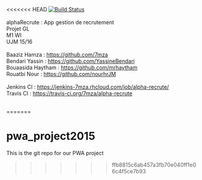 <<<<<<< HEAD
[![Build Status](https://travis-ci.org/7mza/alpha-recrute.svg?branch=master)](https://travis-ci.org/7mza/alpha-recrute)
<br />
<br />
alphaRecrute : App gestion de recrutement <br /> 
Projet GL <br />
M1 WI <br />
UJM 15/16 <br />
<br />
Baaziz Hamza : https://github.com/7mza <br />
Bendari Yassin : https://github.com/YassineBendari <br />
Bouaasida Haytham : https://github.com/mrhaytham <br />
Rouatbi Nour : https://github.com/nourhrJM <br />
<br />
Jenkins CI : https://jenkins-7mza.rhcloud.com/job/alpha-recrute/<br />
Travis CI : https://travis-ci.org/7mza/alpha-recrute <br />
<br />




=======
# pwa_project2015

This is the git repo for our PWA project
>>>>>>> ffb8815c6ab457a3fb70e040ff1e06c4f5ce7b93
